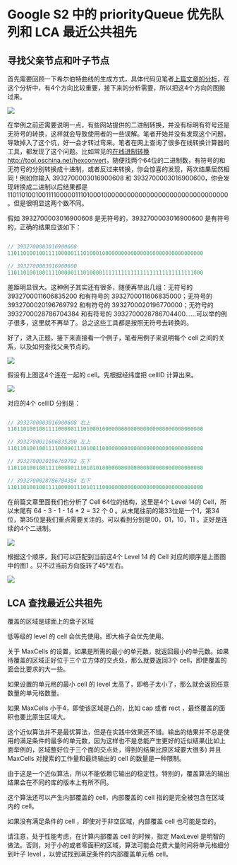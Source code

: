 # Google S2 中的 priorityQueue 优先队列和 LCA 最近公共祖先


## 寻找父亲节点和叶子节点

首先需要回顾一下希尔伯特曲线的生成方式，具体代码见笔者[上篇文章的分析](https://github.com/halfrost/Halfrost-Field/blob/master/contents/Go/go_spatial_search.md#5-坐标轴点与希尔伯特曲线-cell-id-相互转换)，在这个分析中，有4个方向比较重要，接下来的分析需要，所以把这4个方向的图搬过来。

![](http://upload-images.jianshu.io/upload_images/1194012-f67519dd4959f298.png?imageMogr2/auto-orient/strip%7CimageView2/2/w/1240)


在举例之前还需要说明一点，有些网站提供的二进制转换，并没有标明有符号还是无符号的转换，这样就会导致使用者的一些误解。笔者开始并没有发现这个问题，导致掉入了这个坑，好一会才转过弯来。笔者在网上查询了很多在线转换计算器的工具，都发现了这个问题。比如常见的[在线进制转换http://tool.oschina.net/hexconvert](http://tool.oschina.net/hexconvert)，随便找两个64位的二进制数，有符号的和无符号的分别转换成十进制，或者反过来转换，你会惊喜的发现，两次结果居然相同！例如你输入 3932700003016900608 和 3932700003016900600，你会发现转换成二进制以后结果都是 11011010010011110000011101000100000000000000000000000000000000。但是很明显这两个数不同。

假如 3932700003016900608 是无符号的，3932700003016900600 是有符号的，正确的结果应该如下：

```go

// 3932700003016900608
11011010010011110000011101000100000000000000000000000000000000

// 3932700003016900600
11011010010011110000011101000011111111111111111111111111111000

```

差距明显很大。这种例子其实还有很多，随便再举出几组：无符号的 3932700011606835200 和有符号的 3932700011606835000；无符号的 3932700020196769792 和有符号的 3932700020196770000；无符号的 3932700028786704384 和有符号的 3932700028786704400……可以举的例子很多，这里就不再举了。总之这些工具都是按照无符号去转换的。

好了，进入正题。接下来直接看一个例子，笔者用例子来说明每个 cell 之间的关系，以及如何查找父亲节点的。


![](http://upload-images.jianshu.io/upload_images/1194012-8cba180aedc07d89.png?imageMogr2/auto-orient/strip%7CimageView2/2/w/1240)

假设有上图这4个连在一起的 cell。先根据经纬度把 cellID 计算出来。


![](http://upload-images.jianshu.io/upload_images/1194012-d3b9e286a13e56d2.png?imageMogr2/auto-orient/strip%7CimageView2/2/w/1240)

对应的4个 cellID 分别是：

```go

// 3932700003016900608 右上
11011010010011110000011101000100000000000000000000000000000000      

// 3932700011606835200 左上
11011010010011110000011101001100000000000000000000000000000000 

// 3932700020196769792 左下
11011010010011110000011101010100000000000000000000000000000000

// 3932700028786704384 右下
11011010010011110000011101011100000000000000000000000000000000


```

在前篇文章里面我们也分析了 Cell 64位的结构，这里是4个 Level 14的 Cell，所以末尾有 64 - 3 - 1 - 14 * 2 = 32 个 0 。从末尾往前的第33位是一个1，第34位，第35位是我们重点需要关注的。可以看到分别是00，01，10，11 。正好是连续的4个二进制。

![](http://upload-images.jianshu.io/upload_images/1194012-f67519dd4959f298.png?imageMogr2/auto-orient/strip%7CimageView2/2/w/1240)

根据这个顺序，我们可以匹配到当前这4个 Level 14 的 Cell 对应的顺序是上图图中的图1 。只不过当前方向旋转了45°左右。


![](http://upload-images.jianshu.io/upload_images/1194012-ee49299619d6c5cb.png?imageMogr2/auto-orient/strip%7CimageView2/2/w/1240)





## LCA 查找最近公共祖先


覆盖的区域是球面上的盘子区域

低等级的 level 的 cell 会优先使用。即大格子会优先使用。

关于 MaxCells 的设置，如果是所需的最小的单元数，就返回最小的单元数。如果待覆盖的区域正好位于三个立方体的交点处，那么就要返回3个 cell，即使覆盖的面会比要求的大一些。

如果设置的单元格的最小 cell 的 level 太高了，即格子太小了，那么就会返回任意数量的单元格数量。

如果 MaxCells 小于4，即使该区域是凸的，比如 cap 或者 rect ，最终覆盖的面积也要比原生区域大。

这个近似算法并不是最优算法，但是在实践中效果还不错。输出的结果并不总是使用的满足条件的最多的单元数，因为这样也不是总能产生更好的近似结果(比如上面举例的，区域整好位于三个面的交点处，得到的结果比原区域要大很多) 并且 MaxCells 对搜索的工作量和最终输出的 cell 的数量是一种限制。


由于这是一个近似算法，所以不能依赖它输出的稳定性。特别的，覆盖算法的输出结果会在不同的库的版本上有所不同。

这个算法还可以产生内部覆盖的 cell，内部覆盖的 cell 指的是完全被包含在区域内的 cell。

如果没有满足条件的 cell ，即使对于非空区域，内部覆盖 cell 也可能是空的。

请注意，处于性能考虑，在计算内部覆盖 cell 的时候，指定 MaxLevel 是明智的做法。否则，对于小的或者零面积的区域，算法可能会花费大量时间将单元格细分到叶子 level ，以尝试找到满足条件的内部覆盖单元格 cell。